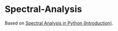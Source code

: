 # Spectral-Analysis
 
Based on [Spectral Analysis in Python (Introduction)](https://www.youtube.com/watch?v=WMOrCBxxgvA&ab_channel=Mr.PSolver).
